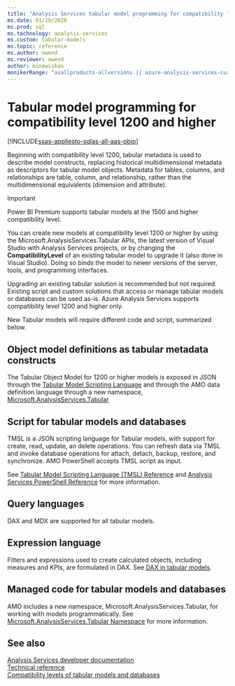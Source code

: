 ```yaml
---
title: "Analysis Services tabular model programming for compatibility level 1200 | Microsoft Docs"
ms.date: 01/29/2020
ms.prod: sql
ms.technology: analysis-services
ms.custom: tabular-models
ms.topic: reference
ms.author: owend
ms.reviewer: owend
author: minewiskan
monikerRange: "asallproducts-allversions || azure-analysis-services-current || power-bi-premium-current || >= sql-analysis-services-2016"
---
```

# Tabular model programming for compatibility level 1200 and higher

[!INCLUDE[ssas-appliesto-sqlas-all-aas-pbip](../includes/ssas-appliesto-sqlas-all-aas-pbip.md)]

Beginning with compatibility level 1200, tabular metadata is used to describe model constructs, replacing historical multidimensional metadata as descriptors for tabular model objects. Metadata for tables, columns, and relationships are table, column, and relationship, rather than the multidimensional equivalents (dimension and attribute).  

> [!IMPORTANT]
> Power BI Premium supports tabular models at the 1500 and higher compatibility level.
  
You can create new models at compatibility level 1200 or higher by using the Microsoft.AnalysisServices.Tabular APIs, the latest version of Visual Studio with Analysis Services projects, or by changing the **CompatibilityLevel** of an existing tabular model to upgrade it (also done in Visual Studio). Doing so binds the model to newer versions of the server, tools, and programming interfaces.   
  
Upgrading an existing tabular solution is recommended but not required. Existing script and custom solutions that access or manage tabular models or databases can be used as-is. Azure Analysis Services supports compatibility level 1200 and higher only.
  
 New Tabular models will require different code and script, summarized below.  
  
## Object model definitions as tabular metadata constructs

 The Tabular Object Model for 1200 or higher models is exposed in JSON through the [Tabular Model Scripting Language](https://docs.microsoft.com/analysis-services/tmsl/tabular-model-scripting-language-tmsl-reference) and through the AMO data definition language through a new namespace, [Microsoft.AnalysisServices.Tabular](https://msdn.microsoft.com/library/microsoft.analysisservices.tabular.aspx)

## Script for tabular models and databases

 TMSL is a JSON scripting language for Tabular models, with support for create, read, update, an delete operations. You can refresh data via TMSL and invoke database operations for attach, detach, backup, restore, and synchronize. AMO PowerShell accepts TMSL script as input.  
  
 See [Tabular Model Scripting Language &#40;TMSL&#41; Reference](https://docs.microsoft.com/analysis-services/tmsl/tabular-model-scripting-language-tmsl-reference) and [Analysis Services PowerShell Reference](../../analysis-services/powershell/analysis-services-powershell-reference.md) for more information.  
  
## Query languages

 DAX and MDX are supported for all tabular models.  
  
## Expression language

 Filters and expressions used to create calculated objects, including measures and KPIs, are formulated in DAX. See [DAX in tabular models](../../analysis-services/tabular-models/understanding-dax-in-tabular-models-ssas-tabular.md).  
  
## Managed code for tabular models and databases

 AMO includes a new namespace, Microsoft.AnalysisServices.Tabular, for working with models programmatically. See [Microsoft.AnalysisServices.Tabular Namespace](https://docs.microsoft.com/dotnet/api/microsoft.analysisservices.tabular?view=analysisservices-dotnet) for more information.  
  
## See also

 [Analysis Services developer documentation](../../analysis-services/analysis-services-developer-documentation.md)   
 [Technical reference](../../analysis-services/powershell/analysis-services-powershell-reference.md)     
 [Compatibility levels of tabular models and databases](../../analysis-services/tabular-models/tabular-model-programming-for-compatibility-levels-1050-through-1103.md)   
  
  
